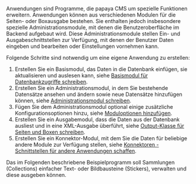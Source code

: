Anwendungen sind Programme, die papaya CMS um spezielle Funktionen erweitern. Anwendungen können aus verschiedenen Modulen für die Seiten- oder Boxausgabe bestehen. Sie enthalten jedoch insbesondere spezielle Administrationsmodule, mit denen die Benutzeroberfläche im Backend aufgebaut wird. Diese Administrationsmodule stellen Ein- und Ausgabeschnittstellen zur Verfügung, mit denen der Benutzer Daten eingeben und bearbeiten oder Einstellungen vornehmen kann.

Folgende Schritte sind notwendig um eine eigene Anwendung zu erstellen:

1.  Erstellen Sie ein Basismodul, das Daten in die Datenbank einfügen, sie aktualisieren und auslesen kann, siehe [Basismodul für Datenbankzugriffe schreiben](Basismodul_fuer_Datenbankzugriffe_schreiben.md).
2.  Erstellen Sie ein Administrationsmodul, in dem Sie bestehende Datensätze ansehen und ändern sowie neue Datensätze hinzufügen können, siehe [Administrationsmodul schreiben](Administrationsmodul_schreiben.md).
3.  Fügen Sie dem Administrationsmodul optional einige zusätzliche Konfigurationsoptionen hinzu, siehe [Moduloptionen hinzufügen](Moduloptionen_hinzufügen.md).
4.  Erstellen Sie ein Ausgabemodul, dass die Daten aus der Datenbank ausliest und in eine XML-Ausgabe überführt, siehe [Output-Klasse für Seiten und Boxen schreiben](Output-Klasse_für_Seiten_und_Boxen_schreiben.md).
5.  Erstellen Sie ein Konnektor-Modul, mit dem Sie die Daten für beliebige andere Module zur Verfügung stellen, siehe [Konnektoren - Schnittstellen für andere Anwendungen schaffen](Konnektoren_-_Schnittstellen_für_andere_Anwendungen_schaffen.md).

Das im Folgenden beschriebene Beispielprogramm soll Sammlungen (Collections) einfacher Text- oder Bildbausteine (Stickers), verwalten und diese ausgeben können.

